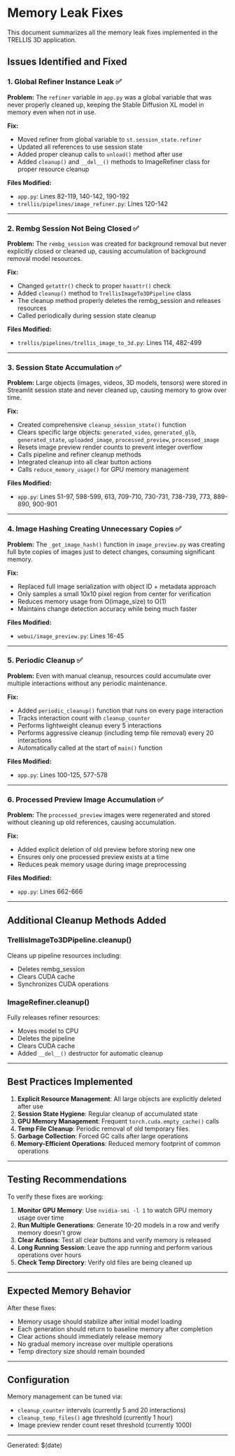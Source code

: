 # Memory Leak Fixes

This document summarizes all the memory leak fixes implemented in the TRELLIS 3D application.

## Issues Identified and Fixed

### 1. Global Refiner Instance Leak ✅
**Problem:** The `refiner` variable in `app.py` was a global variable that was never properly cleaned up, keeping the Stable Diffusion XL model in memory even when not in use.

**Fix:**
- Moved refiner from global variable to `st.session_state.refiner`
- Updated all references to use session state
- Added proper cleanup calls to `unload()` method after use
- Added `cleanup()` and `__del__()` methods to ImageRefiner class for proper resource cleanup

**Files Modified:**
- `app.py`: Lines 82-119, 140-142, 190-192
- `trellis/pipelines/image_refiner.py`: Lines 120-142

---

### 2. Rembg Session Not Being Closed ✅
**Problem:** The `rembg_session` was created for background removal but never explicitly closed or cleaned up, causing accumulation of background removal model resources.

**Fix:**
- Changed `getattr()` check to proper `hasattr()` check
- Added `cleanup()` method to `TrellisImageTo3DPipeline` class
- The cleanup method properly deletes the rembg_session and releases resources
- Called periodically during session state cleanup

**Files Modified:**
- `trellis/pipelines/trellis_image_to_3d.py`: Lines 114, 482-499

---

### 3. Session State Accumulation ✅
**Problem:** Large objects (images, videos, 3D models, tensors) were stored in Streamlit session state and never cleaned up, causing memory to grow over time.

**Fix:**
- Created comprehensive `cleanup_session_state()` function
- Clears specific large objects: `generated_video`, `generated_glb`, `generated_state`, `uploaded_image`, `processed_preview`, `processed_image`
- Resets image preview render counts to prevent integer overflow
- Calls pipeline and refiner cleanup methods
- Integrated cleanup into all clear button actions
- Calls `reduce_memory_usage()` for GPU memory management

**Files Modified:**
- `app.py`: Lines 51-97, 598-599, 613, 709-710, 730-731, 738-739, 773, 889-890, 900-901

---

### 4. Image Hashing Creating Unnecessary Copies ✅
**Problem:** The `_get_image_hash()` function in `image_preview.py` was creating full byte copies of images just to detect changes, consuming significant memory.

**Fix:**
- Replaced full image serialization with object ID + metadata approach
- Only samples a small 10x10 pixel region from center for verification
- Reduces memory usage from O(image_size) to O(1)
- Maintains change detection accuracy while being much faster

**Files Modified:**
- `webui/image_preview.py`: Lines 16-45

---

### 5. Periodic Cleanup ✅
**Problem:** Even with manual cleanup, resources could accumulate over multiple interactions without any periodic maintenance.

**Fix:**
- Added `periodic_cleanup()` function that runs on every page interaction
- Tracks interaction count with `cleanup_counter`
- Performs lightweight cleanup every 5 interactions
- Performs aggressive cleanup (including temp file removal) every 20 interactions
- Automatically called at the start of `main()` function

**Files Modified:**
- `app.py`: Lines 100-125, 577-578

---

### 6. Processed Preview Image Accumulation ✅
**Problem:** The `processed_preview` images were regenerated and stored without cleaning up old references, causing accumulation.

**Fix:**
- Added explicit deletion of old preview before storing new one
- Ensures only one processed preview exists at a time
- Reduces peak memory usage during image preprocessing

**Files Modified:**
- `app.py`: Lines 662-666

---

## Additional Cleanup Methods Added

### TrellisImageTo3DPipeline.cleanup()
Cleans up pipeline resources including:
- Deletes rembg_session
- Clears CUDA cache
- Synchronizes CUDA operations

### ImageRefiner.cleanup()
Fully releases refiner resources:
- Moves model to CPU
- Deletes the pipeline
- Clears CUDA cache
- Added `__del__()` destructor for automatic cleanup

---

## Best Practices Implemented

1. **Explicit Resource Management**: All large objects are explicitly deleted after use
2. **Session State Hygiene**: Regular cleanup of accumulated state
3. **GPU Memory Management**: Frequent `torch.cuda.empty_cache()` calls
4. **Temp File Cleanup**: Periodic removal of old temporary files
5. **Garbage Collection**: Forced GC calls after large operations
6. **Memory-Efficient Operations**: Reduced memory footprint of common operations

---

## Testing Recommendations

To verify these fixes are working:

1. **Monitor GPU Memory**: Use `nvidia-smi -l 1` to watch GPU memory usage over time
2. **Run Multiple Generations**: Generate 10-20 models in a row and verify memory doesn't grow
3. **Clear Actions**: Test all clear buttons and verify memory is released
4. **Long Running Session**: Leave the app running and perform various operations over hours
5. **Check Temp Directory**: Verify old files are being cleaned up

---

## Expected Memory Behavior

After these fixes:
- Memory usage should stabilize after initial model loading
- Each generation should return to baseline memory after completion
- Clear actions should immediately release memory
- No gradual memory increase over multiple operations
- Temp directory size should remain bounded

---

## Configuration

Memory management can be tuned via:
- `cleanup_counter` intervals (currently 5 and 20 interactions)
- `cleanup_temp_files()` age threshold (currently 1 hour)
- Image preview render count reset threshold (currently 1000)

---

Generated: $(date)

